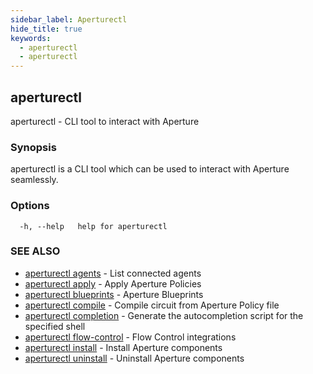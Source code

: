 ```yaml
---
sidebar_label: Aperturectl
hide_title: true
keywords:
  - aperturectl
  - aperturectl
---
```


## aperturectl

aperturectl - CLI tool to interact with Aperture

### Synopsis

aperturectl is a CLI tool which can be used to interact with Aperture seamlessly.

### Options

```
  -h, --help   help for aperturectl
```

### SEE ALSO

- [aperturectl agents](/reference/aperturectl/agents/agents.md) - List connected agents
- [aperturectl apply](/reference/aperturectl/apply/apply.md) - Apply Aperture Policies
- [aperturectl blueprints](/reference/aperturectl/blueprints/blueprints.md) - Aperture Blueprints
- [aperturectl compile](/reference/aperturectl/compile/compile.md) - Compile circuit from Aperture Policy file
- [aperturectl completion](/reference/aperturectl/completion/completion.md) - Generate the autocompletion script for the specified shell
- [aperturectl flow-control](/reference/aperturectl/flow-control/flow-control.md) - Flow Control integrations
- [aperturectl install](/reference/aperturectl/install/install.md) - Install Aperture components
- [aperturectl uninstall](/reference/aperturectl/uninstall/uninstall.md) - Uninstall Aperture components
